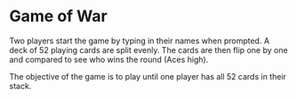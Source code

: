 # Game of War

Two players start the game by typing in their names when prompted. A deck of 52 playing cards are split evenly. The cards are then flip one by one and compared to see who wins the round (Aces high). 

The objective of the game is to play until one player has all 52 cards in their stack.
